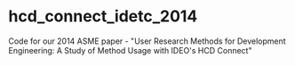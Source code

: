 hcd_connect_idetc_2014
======================

Code for our 2014 ASME paper - "User Research Methods for Development Engineering: A Study of Method Usage with IDEO's HCD Connect"
